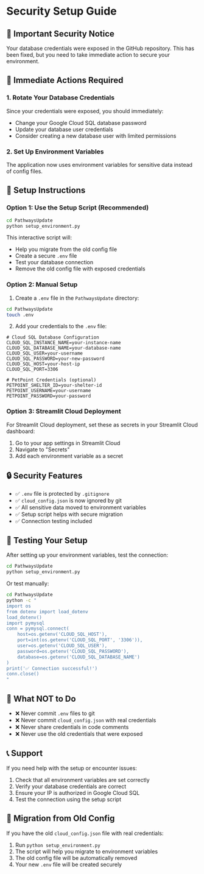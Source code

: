 # Security Setup Guide

## 🔐 Important Security Notice

Your database credentials were exposed in the GitHub repository. This has been fixed, but you need to take immediate action to secure your environment.

## 🚨 Immediate Actions Required

### 1. Rotate Your Database Credentials
Since your credentials were exposed, you should immediately:
- Change your Google Cloud SQL database password
- Update your database user credentials
- Consider creating a new database user with limited permissions

### 2. Set Up Environment Variables
The application now uses environment variables for sensitive data instead of config files.

## 🔧 Setup Instructions

### Option 1: Use the Setup Script (Recommended)
```bash
cd PathwaysUpdate
python setup_environment.py
```

This interactive script will:
- Help you migrate from the old config file
- Create a secure `.env` file
- Test your database connection
- Remove the old config file with exposed credentials

### Option 2: Manual Setup
1. Create a `.env` file in the `PathwaysUpdate` directory:
```bash
cd PathwaysUpdate
touch .env
```

2. Add your credentials to the `.env` file:
```env
# Cloud SQL Database Configuration
CLOUD_SQL_INSTANCE_NAME=your-instance-name
CLOUD_SQL_DATABASE_NAME=your-database-name
CLOUD_SQL_USER=your-username
CLOUD_SQL_PASSWORD=your-new-password
CLOUD_SQL_HOST=your-host-ip
CLOUD_SQL_PORT=3306

# PetPoint Credentials (optional)
PETPOINT_SHELTER_ID=your-shelter-id
PETPOINT_USERNAME=your-username
PETPOINT_PASSWORD=your-password
```

### Option 3: Streamlit Cloud Deployment
For Streamlit Cloud deployment, set these as secrets in your Streamlit Cloud dashboard:

1. Go to your app settings in Streamlit Cloud
2. Navigate to "Secrets"
3. Add each environment variable as a secret

## 🔒 Security Features

- ✅ `.env` file is protected by `.gitignore`
- ✅ `cloud_config.json` is now ignored by git
- ✅ All sensitive data moved to environment variables
- ✅ Setup script helps with secure migration
- ✅ Connection testing included

## 🧪 Testing Your Setup

After setting up your environment variables, test the connection:

```bash
cd PathwaysUpdate
python setup_environment.py
```

Or test manually:
```bash
cd PathwaysUpdate
python -c "
import os
from dotenv import load_dotenv
load_dotenv()
import pymysql
conn = pymysql.connect(
    host=os.getenv('CLOUD_SQL_HOST'),
    port=int(os.getenv('CLOUD_SQL_PORT', '3306')),
    user=os.getenv('CLOUD_SQL_USER'),
    password=os.getenv('CLOUD_SQL_PASSWORD'),
    database=os.getenv('CLOUD_SQL_DATABASE_NAME')
)
print('✅ Connection successful!')
conn.close()
"
```

## 🚫 What NOT to Do

- ❌ Never commit `.env` files to git
- ❌ Never commit `cloud_config.json` with real credentials
- ❌ Never share credentials in code comments
- ❌ Never use the old credentials that were exposed

## 📞 Support

If you need help with the setup or encounter issues:
1. Check that all environment variables are set correctly
2. Verify your database credentials are correct
3. Ensure your IP is authorized in Google Cloud SQL
4. Test the connection using the setup script

## 🔄 Migration from Old Config

If you have the old `cloud_config.json` file with real credentials:
1. Run `python setup_environment.py`
2. The script will help you migrate to environment variables
3. The old config file will be automatically removed
4. Your new `.env` file will be created securely 